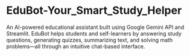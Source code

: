 # EduBot-Your_Smart_Study_Helper
An AI-powered educational assistant built using Google Gemini API and Streamlit. EduBot helps students and self-learners by answering study questions, generating quizzes, summarizing text, and solving math problems—all through an intuitive chat-based interface.
